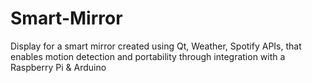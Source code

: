 # Smart-Mirror
Display for a smart mirror created using Qt, Weather, Spotify APIs, that enables motion detection and portability through integration with a Raspberry Pi &amp; Arduino
